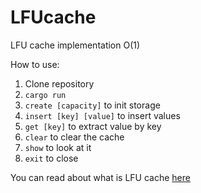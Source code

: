 # LFUcache
LFU cache implementation O(1)

How to use:

1. Clone repository
2. ```cargo run```
3. ```create [capacity]``` to init storage
4. ```insert [key] [value]``` to insert values
5. ```get [key]``` to extract value by key
6. ```clear``` to clear the cache
7. ```show``` to look at it
8. ```exit``` to close

You can read about what is LFU cache [here](http://dhruvbird.com/lfu.pdf)
